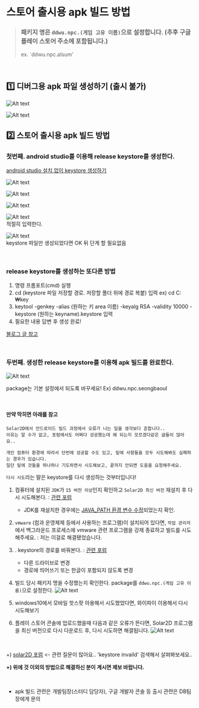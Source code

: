 # 스토어 출시용 apk 빌드 방법

> ### 패키지 명은 `ddwu.npc.(게임 고유 이름)`으로 설정합니다. (추후 구글 플레이 스토어 주소에 포함됩니다.)
> ex. `ddwu.npc.alsum'

<br>

## 1️⃣ 디버그용 apk 파일 생성하기 (출시 불가)
![Alt text](../image/supple02/02.png)  

![Alt text](../image/supple02/01.png)

## 2️⃣ 스토어 출시용 apk 빌드 방법



### 첫번째. android studio를 이용해 release keystore를 생성한다.

[android studio 설치 없이 keystore 생성하기](#release-keystore를-생성하는-또다른-방법)

![Alt text](../image/supple02/03.png)  

![Alt text](../image/supple02/04.png)  

![Alt text](../image/supple02/05.png)  

![Alt text](../image/supple02/06.png)  
적절히 입력한다.  

![Alt text](../image/supple02/07.png)  
keystore 파일만 생성되었다면 OK 뒤 단계 할 필요없음

<br>

### release keystore를 생성하는 또다른 방법

1. 명령 프롬포트(cmd) 실행
2. cd (keystore 파일 저장할 경로. 저장할 폴더 위에 경로 복붙) 입력
     ex) cd C:₩key
3. keytool -genkey -alias (원하는 키 area 이름) -keyalg RSA -validity 10000 -keystore (원하는 keyname).keystore 입력
4. 필요한 내용 답변 후 생성 완료!

[블로그 글 참고](https://mosei.tistory.com/entry/keystore-%EB%A7%8C%EB%93%A4%EA%B8%B0)

<br>

### 두번째. 생성한 release keystore를 이용해 apk 빌드를 완료한다.
![Alt text](../image/supple02/08.png)  

package는 기본 설정에서 되도록 바꾸세요!
Ex) ddwu.npc.seongbaoul

<br>

#### 만약 막히면 아래를 참고
```
Solar2D에서 안드로이드 빌드 과정에서 오류가 나는 일을 생각보다 흔합니다..  
이유는 알 수가 없고, 포럼에서도 어쩌다 성공했는데 왜 되는지 모르겠다같은 글들이 많아요..  

개인 컴퓨터 환경에 따라서 단번에 성공할 수도 있고, 밑에 사항들을 모두 시도해봐도 실패하는 경우가 있습니다.  
일단 밑에 것들을 하나하나 기도하면서 시도해보고, 끝까지 안되면 도움을 요청해주세요.
```
`다시 시도`라는 말은 keystore를 다시 생성하는 것부터입니다!

1. 컴퓨터에 설치된 `JDK`가 `15 버전 이상`인지 확인하고 `Solar2D 최신 버전` 재설치 후 다시 시도해본다. : [관련 포럼](https://forums.solar2d.com/t/build-error-1/355008/2)
	- JDK를 재설치한 경우에는 [JAVA_PATH 환경 변수 수정](https://velog.io/@jaydev/JAVA%EC%9E%90%EB%B0%94-%ED%99%98%EA%B2%BD%EB%B3%80%EC%88%98-%EC%84%A4%EC%A0%95)되었는지 확인.
	
2. `vmware` (컴과 운영체제 등에서 사용하는 프로그램)이 설치되어 있다면, `작업 관리자`에서 백그라운드 프로세스에 vmware 관련 프로그램을 강제 종료하고 빌드를 시도해주세요. : 저는 이걸로 해결됐었습니다.

3. . keystore의 경로를 바꿔본다. : [관련 포럼](https://forums.solar2d.com/t/resolved-the-password-for-the-keystore-was-not-valid-or-the-key-store-was-not-valid/355084/5)
	* 다른 드라이브로 변경
	* 경로에 띄어쓰기 또는 한글이 포함되지 않도록 변경

4. 빌드 당시 패키지 명을 수정했는지 확인한다. package를 `ddwu.npc.(게임 고유 이름)`으로 설정한다.
	![Alt text](../image/supple02/08.png) 
	
5. windows10에서 모바일 핫스팟 아용해서 시도했었다면, 와이파이 이용해서 다시 시도해보기

6. 플레이 스토어 콘솔에 업로드했을때 다음과 같은 오류가 뜬다면, Solar2D 프로그램을 최신 버전으로 다시 다운로드 후, 다시 시도하면 해결됩니다.
	![Alt text](../image/supple02/09.png)  

<br>

+) [solar2D 포럼](https://forums.solar2d.com/) <- 관련 질문이 많아요.. 'keystore invaild' 검색해서 살펴봐보세요..

**+) 위에 것 이외의 방법으로 해결하신 분이 계시면 제보 바랍니다.**

<br>

* apk 빌드 관련은 개발팀장(스터디 담당자), 구글 개발자 콘솔 등 출시 관련은 DB팀장에게 문의
